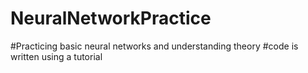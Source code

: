 # NeuralNetworkPractice

#Practicing basic neural networks and understanding theory
#code is written using a tutorial
